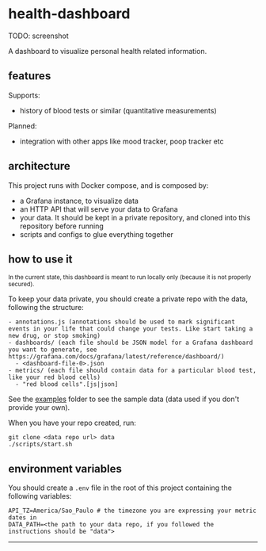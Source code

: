# health-dashboard

TODO: screenshot

A dashboard to visualize personal health related information.

## features

Supports:
- history of blood tests or similar (quantitative measurements)

Planned:
- integration with other apps like mood tracker, poop tracker etc

## architecture

This project runs with Docker compose, and is composed by:

- a Grafana instance, to visualize data
- an HTTP API that will serve your data to Grafana
- your data. It should be kept in a private repository, and cloned into this repository before running
- scripts and configs to glue everything together

## how to use it

<small>In the current state, this dashboard is meant to run locally only (because it is not properly secured).</small>

To keep your data private, you should create a private repo with the data, following the structure:
  ```
  - annotations.js (annotations should be used to mark significant events in your life that could change your tests. Like start taking a new drug, or stop smoking)
  - dashboards/ (each file should be JSON model for a Grafana dashboard you want to generate, see https://grafana.com/docs/grafana/latest/reference/dashboard/)
    - <dashboard-file-0>.json
  - metrics/ (each file should contain data for a particular blood test, like your red blood cells)
    - "red blood cells".[js|json]
  ```



See the [examples](./examples) folder to see the sample data (data used if you don't provide your own).

When you have your repo created, run:
  ```shell
  git clone <data repo url> data
  ./scripts/start.sh
  ```

## environment variables

You should create a `.env` file in the root of this project containing the following variables:

```
API_TZ=America/Sao_Paulo # the timezone you are expressing your metric dates in
DATA_PATH=<the path to your data repo, if you followed the instructions should be "data">
```

---
